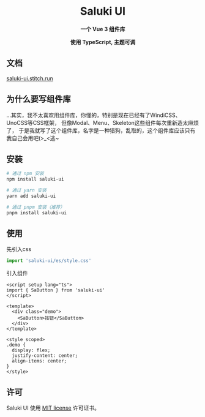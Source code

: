 <div align="center">
  <h1>Saluki UI</h1>
  <p><b>一个 Vue 3 组件库</b></p>
  <p><b>使用 TypeScript, 主题可调</b></p>
</div>

## 文档
[saluki-ui.stitch.run](http://114.132.223.202:8957)

## 为什么要写组件库
...其实，我不太喜欢用组件库，你懂的，特别是现在已经有了WindiCSS、UnoCSS等CSS框架，
但像Modal、Menu、Skeleton这些组件每次重新造太麻烦了，
于是我就写了这个组件库，名字是一种猎狗，乱取的，这个组件库应该只有我自己会用吧(>_<逃~

## 安装
```bash
# 通过 npm 安装
npm install saluki-ui

# 通过 yarn 安装
yarn add saluki-ui

# 通过 pnpm 安装（推荐）
pnpm install saluki-ui
```

## 使用
先引入css
```js
import 'saluki-ui/es/style.css'
```

引入组件
```vue
<script setup lang="ts">
import { SaButton } from 'saluki-ui'
</script>

<template>
  <div class="demo">
    <SaButton>按钮</SaButton>
  </div>
</template>

<style scoped>
.demo {
  display: flex;
  justify-content: center;
  align-items: center;
}
</style>
```

## 许可
Saluki UI 使用 [MIT license](https://opensource.org/licenses/MIT) 许可证书。
